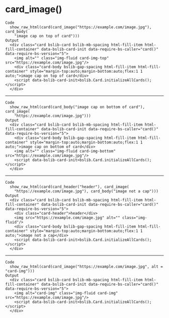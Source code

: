 # card_image()

    Code
      show_raw_html(card(card_image("https://example.com/image.jpg"), card_body(
        "image cap on top of card")))
    Output
      <div class="card bslib-card bslib-mb-spacing html-fill-item html-fill-container" data-bslib-card-init data-require-bs-caller="card()" data-require-bs-version="5">
        <img alt="" class="img-fluid card-img-top" src="https://example.com/image.jpg"/>
        <div class="card-body bslib-gap-spacing html-fill-item html-fill-container" style="margin-top:auto;margin-bottom:auto;flex:1 1 auto;">image cap on top of card</div>
        <script data-bslib-card-init>bslib.Card.initializeAllCards();</script>
      </div>

---

    Code
      show_raw_html(card(card_body("image cap on bottom of card"), card_image(
        "https://example.com/image.jpg")))
    Output
      <div class="card bslib-card bslib-mb-spacing html-fill-item html-fill-container" data-bslib-card-init data-require-bs-caller="card()" data-require-bs-version="5">
        <div class="card-body bslib-gap-spacing html-fill-item html-fill-container" style="margin-top:auto;margin-bottom:auto;flex:1 1 auto;">image cap on bottom of card</div>
        <img alt="" class="img-fluid card-img-bottom" src="https://example.com/image.jpg"/>
        <script data-bslib-card-init>bslib.Card.initializeAllCards();</script>
      </div>

---

    Code
      show_raw_html(card(card_header("header"), card_image(
        "https://example.com/image.jpg"), card_body("image not a cap")))
    Output
      <div class="card bslib-card bslib-mb-spacing html-fill-item html-fill-container" data-bslib-card-init data-require-bs-caller="card()" data-require-bs-version="5">
        <div class="card-header">header</div>
        <img src="https://example.com/image.jpg" alt="" class="img-fluid"/>
        <div class="card-body bslib-gap-spacing html-fill-item html-fill-container" style="margin-top:auto;margin-bottom:auto;flex:1 1 auto;">image not a cap</div>
        <script data-bslib-card-init>bslib.Card.initializeAllCards();</script>
      </div>

---

    Code
      show_raw_html(card(card_image("https://example.com/image.jpg", alt = "card-img")))
    Output
      <div class="card bslib-card bslib-mb-spacing html-fill-item html-fill-container" data-bslib-card-init data-require-bs-caller="card()" data-require-bs-version="5">
        <img alt="card-img" class="img-fluid card-img" src="https://example.com/image.jpg"/>
        <script data-bslib-card-init>bslib.Card.initializeAllCards();</script>
      </div>

